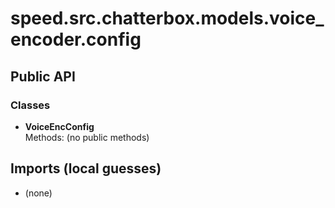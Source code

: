# speed.src.chatterbox.models.voice_encoder.config

## Public API

### Classes
- **VoiceEncConfig**  
  Methods: (no public methods)

## Imports (local guesses)
- (none)